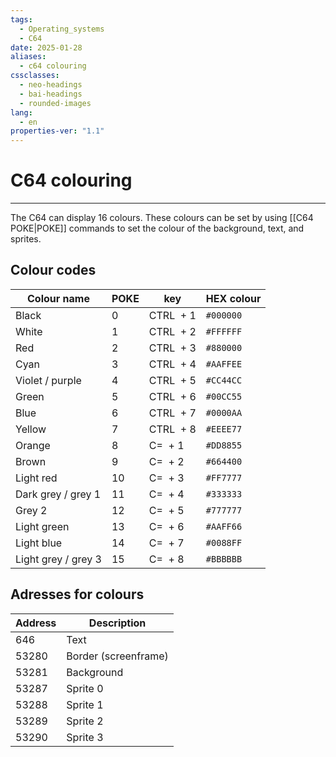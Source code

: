 ```yaml
---
tags:
  - Operating_systems
  - C64
date: 2025-01-28
aliases:
  - c64 colouring
cssclasses:
  - neo-headings
  - bai-headings
  - rounded-images
lang:
  - en
properties-ver: "1.1"
---
```

# C64 colouring

***
The C64 can display 16 colours. These colours can be set by using [[C64 POKE|POKE]] commands to set the colour of the background, text, and sprites.
## Colour codes

| Colour name         | POKE | key       | HEX colour |
| ------------------- | ---- | --------- | ---------- |
| Black               | 0    | CTRL  + 1 | `#000000`  |
| White               | 1    | CTRL  + 2 | `#FFFFFF`  |
| Red                 | 2    | CTRL  + 3 | `#880000`  |
| Cyan                | 3    | CTRL  + 4 | `#AAFFEE`  |
| Violet / purple     | 4    | CTRL  + 5 | `#CC44CC`  |
| Green               | 5    | CTRL  + 6 | `#00CC55`  |
| Blue                | 6    | CTRL  + 7 | `#0000AA`  |
| Yellow              | 7    | CTRL  + 8 | `#EEEE77`  |
| Orange              | 8    | C=  + 1   | `#DD8855`  |
| Brown               | 9    | C=  + 2   | `#664400`  |
| Light red           | 10   | C=  + 3   | `#FF7777`  |
| Dark grey / grey 1  | 11   | C=  + 4   | `#333333`  |
| Grey 2              | 12   | C=  + 5   | `#777777`  |
| Light green         | 13   | C=  + 6   | `#AAFF66`  |
| Light blue          | 14   | C=  + 7   | `#0088FF`  |
| Light grey / grey 3 | 15   | C=  + 8   | `#BBBBBB`  |

## Adresses for colours

| Address | Description          |
| ------- | -------------------- |
| 646     | Text                 |
| 53280   | Border (screenframe) |
| 53281   | Background           |
| 53287   | Sprite 0             |
| 53288   | Sprite 1             |
| 53289   | Sprite 2             |
| 53290   | Sprite 3             |
